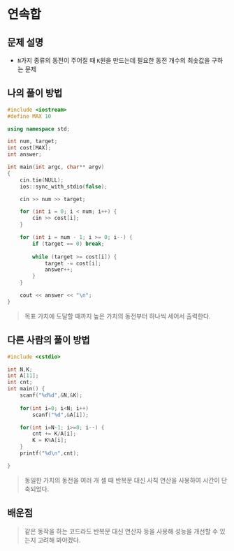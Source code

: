 # 연속합

## 문제 설명

* `N`가지 종류의 동전이 주어질 때 `K`원을 만드는데 필요한 동전 개수의 최솟값을 구하는 문제

## 나의 풀이 방법

```c++
#include <iostream>
#define MAX 10

using namespace std;

int num, target;
int cost[MAX];
int answer;

int main(int argc, char** argv)
{
	cin.tie(NULL);
	ios::sync_with_stdio(false);

	cin >> num >> target;

	for (int i = 0; i < num; i++) {
		cin >> cost[i];
	}

	for (int i = num - 1; i >= 0; i--) {
		if (target == 0) break;
		
		while (target >= cost[i]) {
			target -= cost[i];
			answer++;
		}
	}

	cout << answer << "\n";
}
```

> 목표 가치에 도달할 때까지 높은 가치의 동전부터 하나씩 세어서 출력한다.  

## 다른 사람의 풀이 방법

```c++
#include <cstdio>

int N,K;
int A[11];
int cnt;
int main() {
	scanf("%d%d",&N,&K);
	
	for(int i=0; i<N; i++)
		scanf("%d",&A[i]);

	for(int i=N-1; i>=0; i--) {
		cnt += K/A[i];
		K = K%A[i];
	}
	printf("%d\n",cnt);

}
```

> 동일한 가치의 동전을 여러 개 셀 때 반복문 대신 사칙 연산을 사용하여 시간이 단축되었다.   

## 배운점
> 같은 동작을 하는 코드라도 반복문 대신 연산자 등을 사용해 성능을 개선할 수 있는지 고려해 봐야겠다.  